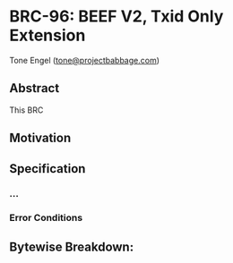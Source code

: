 # BRC-96: BEEF V2, Txid Only Extension

Tone Engel (tone@projectbabbage.com)  

## Abstract

This BRC 

## Motivation


## Specification


### ...

### Error Conditions

## Bytewise Breakdown:

```
```
